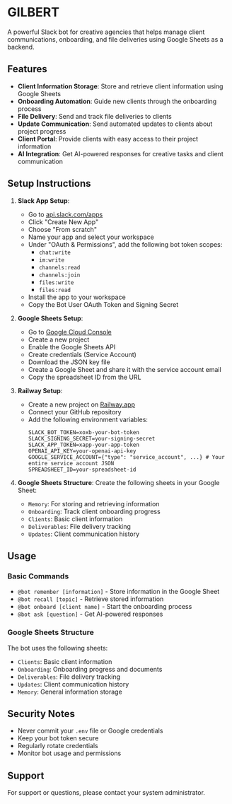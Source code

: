 # GILBERT

A powerful Slack bot for creative agencies that helps manage client communications, onboarding, and file deliveries using Google Sheets as a backend.

## Features

- **Client Information Storage**: Store and retrieve client information using Google Sheets
- **Onboarding Automation**: Guide new clients through the onboarding process
- **File Delivery**: Send and track file deliveries to clients
- **Update Communication**: Send automated updates to clients about project progress
- **Client Portal**: Provide clients with easy access to their project information
- **AI Integration**: Get AI-powered responses for creative tasks and client communication

## Setup Instructions

1. **Slack App Setup**:
   - Go to [api.slack.com/apps](https://api.slack.com/apps)
   - Click "Create New App"
   - Choose "From scratch"
   - Name your app and select your workspace
   - Under "OAuth & Permissions", add the following bot token scopes:
     - `chat:write`
     - `im:write`
     - `channels:read`
     - `channels:join`
     - `files:write`
     - `files:read`
   - Install the app to your workspace
   - Copy the Bot User OAuth Token and Signing Secret

2. **Google Sheets Setup**:
   - Go to [Google Cloud Console](https://console.cloud.google.com)
   - Create a new project
   - Enable the Google Sheets API
   - Create credentials (Service Account)
   - Download the JSON key file
   - Create a Google Sheet and share it with the service account email
   - Copy the spreadsheet ID from the URL

3. **Railway Setup**:
   - Create a new project on [Railway.app](https://railway.app)
   - Connect your GitHub repository
   - Add the following environment variables:
     ```
     SLACK_BOT_TOKEN=xoxb-your-bot-token
     SLACK_SIGNING_SECRET=your-signing-secret
     SLACK_APP_TOKEN=xapp-your-app-token
     OPENAI_API_KEY=your-openai-api-key
     GOOGLE_SERVICE_ACCOUNT={"type": "service_account", ...} # Your entire service account JSON
     SPREADSHEET_ID=your-spreadsheet-id
     ```

4. **Google Sheets Structure**:
   Create the following sheets in your Google Sheet:
   - `Memory`: For storing and retrieving information
   - `Onboarding`: Track client onboarding progress
   - `Clients`: Basic client information
   - `Deliverables`: File delivery tracking
   - `Updates`: Client communication history

## Usage

### Basic Commands

- `@bot remember [information]` - Store information in the Google Sheet
- `@bot recall [topic]` - Retrieve stored information
- `@bot onboard [client name]` - Start the onboarding process
- `@bot ask [question]` - Get AI-powered responses

### Google Sheets Structure

The bot uses the following sheets:
- `Clients`: Basic client information
- `Onboarding`: Onboarding progress and documents
- `Deliverables`: File delivery tracking
- `Updates`: Client communication history
- `Memory`: General information storage

## Security Notes

- Never commit your `.env` file or Google credentials
- Keep your bot token secure
- Regularly rotate credentials
- Monitor bot usage and permissions

## Support

For support or questions, please contact your system administrator. 